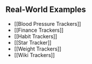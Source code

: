 ## Real-World Examples
- [[Blood Pressure Trackers]]
- [[Finance Trackers]]
- [[Habit Trackers]]
- [[Star Tracker]]
- [[Weight Trackers]]
- [[Wiki Trackers]]